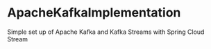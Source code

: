 # ApacheKafkaImplementation
Simple set up of Apache Kafka and Kafka Streams with Spring Cloud Stream
